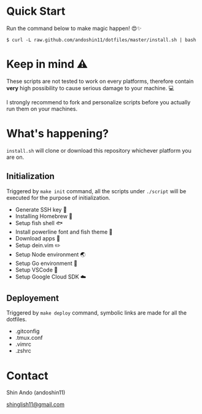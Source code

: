 # Quick Start

Run the command below to make magic happen! :heart_eyes::sparkles:

```shell
$ curl -L raw.github.com/andoshin11/dotfiles/master/install.sh | bash
```

# Keep in mind :warning:
These scripts are not tested to work on every platforms, therefore contain **very** high possibility to cause serious damage to your machine. :computer:

I strongly recommend to fork and personalize scripts before you actually run them on your machines.


# What's happening?

`install.sh` will clone or download this repository whichever platform you are on.

## Initialization
Triggered by `make init` command, all the scripts under `./script` will be executed for the purpose of initialization.

- Generate SSH key :key:
- Installing Homebrew :beer:
- Setup fish shell :fish:
- Install powerline font and fish theme :art:
- Download apps :apple:
- Setup dein.vim :pencil2:
- Setup Node environment :earth_asia:
- Setup Go environment :muscle:
- Setup VSCode :pencil:
- Setup Google Cloud SDK :cloud:


## Deployement
Triggered by `make deploy` command, symbolic links are made for all the dotfiles.

- .gitconfig
- .tmux.conf
- .vimrc
- .zshrc

# Contact
Shin Ando (andoshin11)

<shinglish11@gmail.com>

